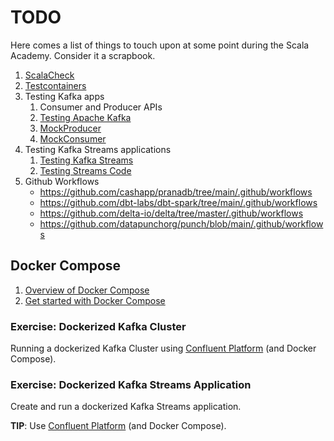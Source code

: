 # TODO

Here comes a list of things to touch upon at some point during the Scala Academy. Consider it a scrapbook.

1. [ScalaCheck](https://scalacheck.org/)
1. [Testcontainers](https://www.testcontainers.org/)
1. Testing Kafka apps
    1. Consumer and Producer APIs
    1. [Testing Apache Kafka](https://developer.confluent.io/learn/testing-kafka/)
    1. [MockProducer](https://kafka.apache.org/31/javadoc/org/apache/kafka/clients/producer/MockProducer.html)
    1. [MockConsumer](https://kafka.apache.org/31/javadoc/org/apache/kafka/clients/consumer/MockConsumer.html)
1. Testing Kafka Streams applications
    1. [Testing Kafka Streams](https://kafka.apache.org/31/documentation/streams/developer-guide/testing.html)
    1. [Testing Streams Code](https://docs.confluent.io/platform/current/streams/developer-guide/test-streams.html)
1. Github Workflows
    * https://github.com/cashapp/pranadb/tree/main/.github/workflows
    * https://github.com/dbt-labs/dbt-spark/tree/main/.github/workflows
    * https://github.com/delta-io/delta/tree/master/.github/workflows
    * https://github.com/datapunchorg/punch/blob/main/.github/workflows

## Docker Compose

1. [Overview of Docker Compose](https://docs.docker.com/compose/)
1. [Get started with Docker Compose](https://docs.docker.com/compose/gettingstarted/)

### Exercise: Dockerized Kafka Cluster

Running a dockerized Kafka Cluster using [Confluent Platform](https://docs.confluent.io/platform/current/quickstart/ce-docker-quickstart.html) (and Docker Compose).

### Exercise: Dockerized Kafka Streams Application

Create and run a dockerized Kafka Streams application.

**TIP**: Use [Confluent Platform](https://docs.confluent.io/platform/current/quickstart/ce-docker-quickstart.html) (and Docker Compose).

